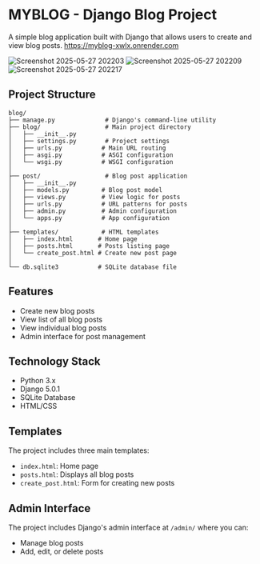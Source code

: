 # MYBLOG - Django Blog Project

A simple blog application built with Django that allows users to create and view blog posts.
https://myblog-xwlx.onrender.com

![Screenshot 2025-05-27 202203](https://github.com/user-attachments/assets/7061892d-80f8-444b-9d0e-3e19d681e419)
![Screenshot 2025-05-27 202209](https://github.com/user-attachments/assets/2defdaf6-86a1-4ba3-8568-68fcaff9820f)
![Screenshot 2025-05-27 202217](https://github.com/user-attachments/assets/b20cb4f6-8623-4356-a49e-a2f2b2fd4b37)





## Project Structure

```
blog/
├── manage.py              # Django's command-line utility
├── blog/                  # Main project directory
│   ├── __init__.py
│   ├── settings.py        # Project settings
│   ├── urls.py           # Main URL routing
│   ├── asgi.py           # ASGI configuration
│   └── wsgi.py           # WSGI configuration
│
├── post/                  # Blog post application
│   ├── __init__.py
│   ├── models.py         # Blog post model
│   ├── views.py          # View logic for posts
│   ├── urls.py           # URL patterns for posts
│   ├── admin.py          # Admin configuration
│   └── apps.py           # App configuration
│
├── templates/            # HTML templates
│   ├── index.html       # Home page
│   ├── posts.html       # Posts listing page
│   └── create_post.html # Create new post page
│
└── db.sqlite3           # SQLite database file
```

## Features

- Create new blog posts
- View list of all blog posts
- View individual blog posts
- Admin interface for post management

## Technology Stack

- Python 3.x
- Django 5.0.1
- SQLite Database
- HTML/CSS

## Templates

The project includes three main templates:
- `index.html`: Home page
- `posts.html`: Displays all blog posts
- `create_post.html`: Form for creating new posts

## Admin Interface

The project includes Django's admin interface at `/admin/` where you can:
- Manage blog posts
- Add, edit, or delete posts
